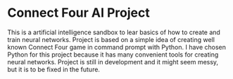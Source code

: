 # Connect Four AI Project
This is a artificial intelligence sandbox to lear basics of how to create and train neural networks. Project is based on a simple idea of creating well known Connect Four game in command prompt with Python. I have chosen Python for this project because it has many convenient tools for creating neural networks. 
Project is still in development and it might seem messy, but it is to be fixed in the future.